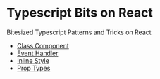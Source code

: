 # Typescript Bits on React

Bitesized Typescript Patterns and Tricks on React

- [Class Component](/react/class-component)
- [Event Handler](/react/event-handler)
- [Inline Style](/react/inline-style)
- [Prop Types](/react/prop-types)
